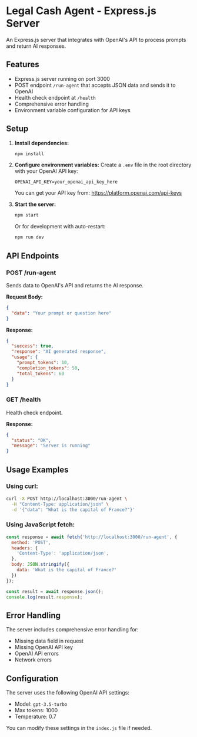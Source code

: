 # Legal Cash Agent - Express.js Server

An Express.js server that integrates with OpenAI's API to process prompts and return AI responses.

## Features

- Express.js server running on port 3000
- POST endpoint `/run-agent` that accepts JSON data and sends it to OpenAI
- Health check endpoint at `/health`
- Comprehensive error handling
- Environment variable configuration for API keys

## Setup

1. **Install dependencies:**
   ```bash
   npm install
   ```

2. **Configure environment variables:**
   Create a `.env` file in the root directory with your OpenAI API key:
   ```
   OPENAI_API_KEY=your_openai_api_key_here
   ```
   
   You can get your API key from: https://platform.openai.com/api-keys

3. **Start the server:**
   ```bash
   npm start
   ```
   
   Or for development with auto-restart:
   ```bash
   npm run dev
   ```

## API Endpoints

### POST /run-agent

Sends data to OpenAI's API and returns the AI response.

**Request Body:**
```json
{
  "data": "Your prompt or question here"
}
```

**Response:**
```json
{
  "success": true,
  "response": "AI generated response",
  "usage": {
    "prompt_tokens": 10,
    "completion_tokens": 50,
    "total_tokens": 60
  }
}
```

### GET /health

Health check endpoint.

**Response:**
```json
{
  "status": "OK",
  "message": "Server is running"
}
```

## Usage Examples

### Using curl:
```bash
curl -X POST http://localhost:3000/run-agent \
  -H "Content-Type: application/json" \
  -d '{"data": "What is the capital of France?"}'
```

### Using JavaScript fetch:
```javascript
const response = await fetch('http://localhost:3000/run-agent', {
  method: 'POST',
  headers: {
    'Content-Type': 'application/json',
  },
  body: JSON.stringify({
    data: 'What is the capital of France?'
  })
});

const result = await response.json();
console.log(result.response);
```

## Error Handling

The server includes comprehensive error handling for:
- Missing data field in request
- Missing OpenAI API key
- OpenAI API errors
- Network errors

## Configuration

The server uses the following OpenAI API settings:
- Model: `gpt-3.5-turbo`
- Max tokens: 1000
- Temperature: 0.7

You can modify these settings in the `index.js` file if needed. 